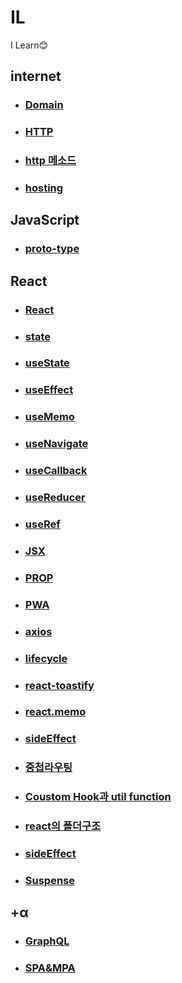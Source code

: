 # IL
I Learn😊
## internet
+ ### [Domain](https://github.com/mini-aron/IL/blob/main/Internet/Domain.md)
+ ### [HTTP](https://github.com/mini-aron/IL/blob/main/Internet/HTTP.md)
+ ### [http 메소드](https://github.com/mini-aron/IL/blob/main/Internet/HTTP%EB%A9%94%EC%86%8C%EB%93%9C.md)
+ ### [hosting](https://github.com/mini-aron/IL/blob/main/Internet/Hosting.md)
## JavaScript
+ ### [proto-type](https://github.com/mini-aron/IL/blob/main/JavaScript/Proto-type.md)
## React
+ ### [React](https://github.com/mini-aron/IL/blob/main/React/react.md)
+ ### [state](https://github.com/mini-aron/IL/blob/main/React/state.md)
+ ### [useState](https://github.com/mini-aron/IL/blob/main/React/useState.md)
+ ### [useEffect](https://github.com/mini-aron/IL/blob/main/React/useEffect.md)
+ ### [useMemo](https://github.com/mini-aron/IL/blob/main/React/useMemo.md)
+ ### [useNavigate](https://github.com/mini-aron/IL/blob/main/React/useNavigate.md)
+ ### [useCallback](https://github.com/mini-aron/IL/blob/main/React/useCallback.md)
+ ### [useReducer](https://github.com/mini-aron/IL/blob/main/React/useReducer.md)
+ ### [useRef](https://github.com/mini-aron/IL/blob/main/React/useRef.md)
+ ### [JSX](https://github.com/mini-aron/IL/blob/main/React/JSX.md)
+ ### [PROP](https://github.com/mini-aron/IL/blob/main/React/PROP.md)
+ ### [PWA](https://github.com/mini-aron/IL/blob/main/React/PWA.md)
+ ### [axios](https://github.com/mini-aron/IL/blob/main/React/axios.md)
+ ### [lifecycle](https://github.com/mini-aron/IL/blob/main/React/lifecycle.md)
+ ### [react-toastify](https://github.com/mini-aron/IL/blob/main/React/react-toastify.md)
+ ### [react.memo](https://github.com/mini-aron/IL/blob/main/React/react.memo.md)
+ ### [sideEffect](https://github.com/mini-aron/IL/blob/main/React/sideEffect.md)
+ ### [중첩라우팅](https://github.com/mini-aron/IL/blob/main/React/%EC%A4%91%EC%B2%A9%EB%9D%BC%EC%9A%B0%ED%8C%85.md)
+ ### [Coustom Hook과 util function](https://github.com/mini-aron/IL/blob/main/React/%EC%BB%A4%EC%8A%A4%ED%85%80%ED%9B%85%EA%B3%BC%20%EC%9C%A0%ED%8C%80%ED%95%A8%EC%88%98.md)
+ ### [react의 폴더구조](https://github.com/mini-aron/IL/blob/main/React/%ED%8F%B4%EB%8D%94%EA%B5%AC%EC%A1%B0.md)
+ ### [sideEffect](https://github.com/mini-aron/IL/blob/main/React/sideEffect.md)
+ ### [Suspense](https://github.com/mini-aron/IL/blob/main/React/suspense.md)

## +α
+ ### [GraphQL](https://github.com/mini-aron/IL/blob/main/%2B%CE%B1/GraphQL/GraphQL.md)
+ ### [SPA&MPA](https://github.com/mini-aron/IL/blob/main/%2B%CE%B1/SPA%26MPA.md)

